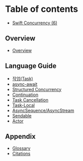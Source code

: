 # Table of contents

* [Swift Concurrency (6)](README.md)

## Overview

* [Overview](welcome-to-swift/Overview.md)


## Language Guide

* [작업(Task)](language-guide/Task.md)
* [async-await](language-guide/async-await.md)
* [Structured Concurrency](language-guide/Structured-Concurrency.md)
* [Continuation](language-guide/Continuation.md)
* [Task Cancellation](language-guide/Task-Cancellation.md)
* [Task-Local](language-guide/Task-Local.md)
* [AsyncSequence/AsyncStream](language-guide/AsyncSequence-AsyncStream.md)
* [Sendable](language-guide/Sendable.md)
* [Actor](language-guide/Actor.md)

<!--* [GlobalActor](language-guide/MainActor-GlobalActor.md)-->
<!--* [Region Based Isolation](language-guide/Region-Based-Isolation.md)-->
<!--* [Attributes](language-guide/Atributes.md)-->


<!--## Official Documentation-->
<!---->
<!--* [Task]()-->
<!--    * [init(priority:operation:)]()-->


<!--## Swift Evolution-->
<!---->
<!--* [SE-0306-actors]()-->


## Appendix

* [Glossary](appendix/Glossary.md)
* [Citations](appendix/Citations.md)
